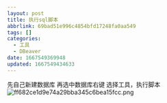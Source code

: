 ```yaml
---
layout: post
title: 执行sql脚本
abbrlink: 69bad51e996c4854bfd17248fa0aa549
tags: []
categories:
  - 工具
  - DBeaver
date: 1667549369948
updated: 1667549434633
---
```


先自己新建数据库
再选中数据库右键
选择工具，执行脚本
![ff682ce1d9e74a29bba345c6bea15fcc.png](/resources/e06b99f63cb14676b81b336137f54045.png)
